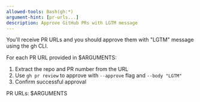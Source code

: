 ```yaml
---
allowed-tools: Bash(gh:*)
argument-hint: [pr-urls...]
description: Approve GitHub PRs with LGTM message
---
```


You'll receive PR URLs and you should approve them with "LGTM" message using the gh CLI.

For each PR URL provided in $ARGUMENTS:

1. Extract the repo and PR number from the URL
2. Use `gh pr review` to approve with `--approve` flag and `--body "LGTM"`
3. Confirm successful approval

PR URLs: $ARGUMENTS
